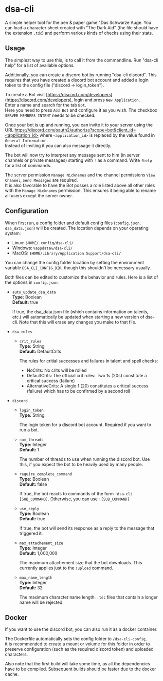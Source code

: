 # dsa-cli

A simple helper tool for the pen & paper game "Das Schwarze Auge.
You can load a character sheet created with "The Dark Aid" (the file should have the extension `.tdc`) and perform various kinds of checks using their stats.

## Usage

The simplest way to use this, is to call it from the commandline.
Run "dsa-cli help" for a list of available options.

Additionally, you can create a discord bot by running "dsa-cli discord". This requires that you have created a discord bot account and added a login token to the config file ("discord -> login_token").

To create a Bot visit [https://discord.com/developers](https://discord.com/developers), login and press `New Application`.  
Enter a name and search for the tab `Bot`.  
Here you need to press `Add Bot` and configure it as you wish.
The checkbox `SERVER MEMBERS INTENT` needs to be checked.  

Once your bot is up and running, you can invite it to your server using the URL [https://discord.com/oauth2/authorize?scope=bot&client_id=<application_id>](https://discord.com/oauth2/authorize?scope=bot&client_id=<application_id>) where `<application_id>` is replaced by the value found in `General Information`.  
Instead of inviting it you can also message it directly.

The bot will now try to interpret any message sent to him (in server channels or private messages) starting with `!` as a command. Write `!help` for a list of commands.

The server permission `Manage Nicknames` and the channel permissions `View Channel`, `Send Messages` are required.  
It is also favorable to have the Bot posses a role listed above all other roles with the `Manage Nicknames` permission. This ensures it being able to rename all users except the server owner.

## Configuration

When first run, a config folder and default config files (`config.json`, `dsa_data.json`) will be created. The location depends on your operating system:

* Linux: `$HOME/.config/dsa-cli/`
* Windows: `%appdata%/dsa-cli/`
* MacOS: `$HOME/Library/Application Support/dsa-cli/`

You can change the config folder location by setting the environment variable `DSA_CLI_CONFIG_DIR`, though this shouldn't be necessary usually.

Both files can be edited to customize the behavior and rules. Here is a list of the options in `config.json`:

* `auto_update_dsa_data`\
    **Type:** Boolean\
    **Default:** true

    If true, the dsa_data.json file (which contains information on talents, etc.) will automatically be updated when starting a new version of dsa-cli. Note that this will erase any changes you make to that file.
* `dsa_rules`
    * `crit_rules`\
        **Type:** String\
        **Default:** DefaultCrits

        The rules for critial successes and failures in talent and spell checks:
        * NoCrits: No crits will be rolled
        * DefaultCrits: The official crit rules: Two 1s (20s) constitute a critical success (failure)
        * AlternativeCrits: A single 1 (20) constitutes a critical success (failure) which has to be confirmed by a second roll
* `discord`
    * `login_token`\
        **Type:** String

        The login token for a discord bot account. Required if you want to run a bot.

    * `num_threads`\
        **Type:** Integer\
        **Default:** 1

        The number of threads to use when running the discord bot. Use this, if you expect the bot to be heavily used by many people.
    * `require_complete_command`\
        **Type:** Boolean\
        **Default:** false

        If true, the bot reacts to commands of the form `!dsa-cli [SUB_COMMAND]`. 
        Otherwise, you can use `![SUB_COMMAND]`
    * `use_reply`\
        **Type:** Boolean\
        **Default:** true

        If true, the bot will send its response as a reply to the message that triggered it.
    * `max_attachement_size`\
        **Type:** Integer\
        **Default:** 1,000,000

        The maximum attachement size that the bot downloads. This currently applies just to the `!upload` command.
    * `max_name_length`\
        **Type:** Integer\
        **Default:** 32

        The maximum character name length. `.tdc` files that contain a longer name will be rejected.
  


## Docker

If you want to use the discord bot, you can also run it as a docker container.

The Dockerfile automatically sets the config folder to `/dsa-cli-config`,  
it is recommended to create a mount or volume for this folder in order to preserve configuration (such as the required discord token) and uploaded characters.

Also note that the first build will take some time, as all the dependencies have to be compiled.
Subsequent builds should be faster due to the docker cache.
